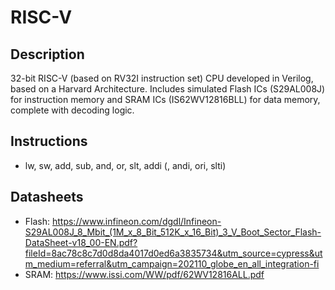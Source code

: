 # RISC-V

## Description
32-bit RISC-V (based on RV32I instruction set) CPU developed in Verilog, based on a Harvard Architecture. Includes simulated Flash ICs (S29AL008J) for instruction memory and SRAM ICs (IS62WV12816BLL) for data memory, complete with decoding logic.

## Instructions
* lw, sw, add, sub, and, or, slt, addi (, andi, ori, slti)

## Datasheets
* Flash: https://www.infineon.com/dgdl/Infineon-S29AL008J_8_Mbit_(1M_x_8_Bit_512K_x_16_Bit)_3_V_Boot_Sector_Flash-DataSheet-v18_00-EN.pdf?fileId=8ac78c8c7d0d8da4017d0ed6a3835734&utm_source=cypress&utm_medium=referral&utm_campaign=202110_globe_en_all_integration-fi
* SRAM: https://www.issi.com/WW/pdf/62WV12816ALL.pdf
